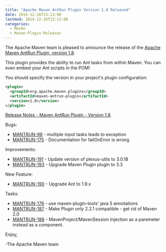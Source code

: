 ```yaml
---
title: "Apache Maven AntRun Plugin Version 1.8 Released"
date: 2014-12-26T13:13:00
lastmod: 2014-12-26T13:13:00
categories:
  - Maven
  - Maven-Plugin-Releases
---
```

The Apache Maven team is pleased to announce the release of the 
[Apache Maven AntRun Plugin, version 1.8](http://maven.apache.org/plugins/maven-antrun-plugin/).

This plugin provides the ability to run Ant tasks from within Maven. You can
even embed your Ant scripts in the POM!

You should specify the version in your project's plugin configuration:

```xml
<plugin>
  <groupId>org.apache.maven.plugins</groupId>
  <artifactId>maven-antrun-plugin</artifactId>
  <version>1.8</version>
</plugin>
```

<!-- more -->

[Release Notes - Maven AntRun Plugin - Version 1.8](http://jira.codehaus.org/secure/ReleaseNote.jspa?projectId=11125&version=18043).


Bugs:

 * [MANTRUN-98](https://issues.apache.org/jira/browse/MANTRUN-98) - multiple input tasks leads to exception
 * [MANTRUN-175](https://issues.apache.org/jira/browse/MANTRUN-175) - Documentation for failOnError is wrong

Improvements:

 * [MANTRUN-191](https://issues.apache.org/jira/browse/MANTRUN-191) - Update version of plexus-utils to 3.0.18
 * [MANTRUN-193](https://issues.apache.org/jira/browse/MANTRUN-193) - Upgrade Maven Plugin plugin to 3.3

New Feature:

 * [MANTRUN-190](https://issues.apache.org/jira/browse/MANTRUN-190) - Upgrade Ant to 1.9.x

Tasks:

 * [MANTRUN-176](https://issues.apache.org/jira/browse/MANTRUN-176) - use maven-plugin-tools' java 5 annotations
 * [MANTRUN-187](https://issues.apache.org/jira/browse/MANTRUN-187) - Make Plugin only 2.2.1 compatible - get rid of Maven 2.0
 * [MANTRUN-188](https://issues.apache.org/jira/browse/MANTRUN-188) - MavenProject/MavenSession Injection as a paremeter instead as a component.


Enjoy,

-The Apache Maven team

